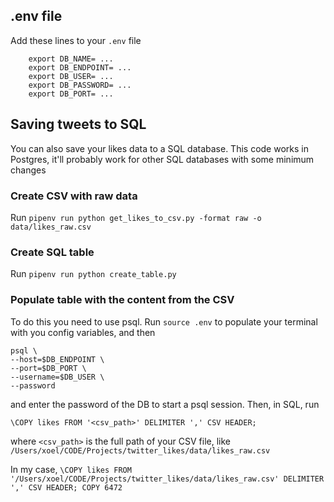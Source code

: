 
## .env file
Add these lines to your `.env` file
```
    export DB_NAME= ...
    export DB_ENDPOINT= ...
    export DB_USER= ...
    export DB_PASSWORD= ...
    export DB_PORT= ...
```

## Saving tweets to SQL
You can also save your likes data to a SQL database. This code works in Postgres, it'll probably work for other SQL databases with some minimum changes
### Create CSV with raw data
Run `pipenv run python get_likes_to_csv.py -format raw -o data/likes_raw.csv`
### Create SQL table
Run `pipenv run python create_table.py`

### Populate table with the content from the CSV
To do this you need to use psql. Run `source .env` to populate your terminal with you config variables, and then
```
psql \
--host=$DB_ENDPOINT \
--port=$DB_PORT \
--username=$DB_USER \
--password
```
and enter the password of the DB to start a psql session. Then, in SQL, run
```
\COPY likes FROM '<csv_path>' DELIMITER ',' CSV HEADER;
```

where `<csv_path>` is the full path of your CSV file, like `/Users/xoel/CODE/Projects/twitter_likes/data/likes_raw.csv`

In my case, `\COPY likes FROM '/Users/xoel/CODE/Projects/twitter_likes/data/likes_raw.csv' DELIMITER ',' CSV HEADER;
COPY 6472`